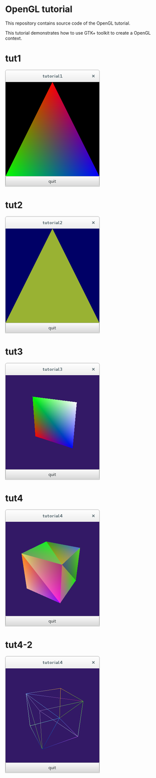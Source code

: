 OpenGL tutorial 
=================
This repository contains source code of the  OpenGL tutorial.

This tutorial demonstrates how to use  GTK+ toolkit  to create 
a OpenGL context.

tut1
====
![](screenshots/tut1.png?raw=true)

tut2
====
![](screenshots/tut2.png?raw=true)

tut3
====
![](screenshots/tut3-1.png?raw=true)

tut4
====
![](screenshots/tut4.png?raw=true)

tut4-2
====
![](screenshots/tut4-2.png?raw=true)
